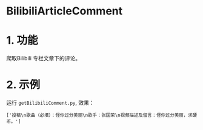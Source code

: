 # BilibiliArticleComment


# 1. 功能

爬取Bilibili 专栏文章下的评论。

# 2. 示例

运行 `getBilibiliComment.py`, 效果：

```
['投稿\n歌曲（必填）：怪你过分美丽\n歌手：张国荣\n视频描述及留言：怪你过分美丽，求硬币。']
```
